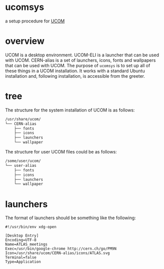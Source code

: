 # ucomsys

a setup procedure for [UCOM](https://github.com/wdbm/ucom)

# overview

UCOM is a desktop environment. UCOM-ELI is a launcher that can be used with UCOM. CERN-alias is a set of launchers, icons, fonts and wallpapers that can be used with UCOM. The purpose of `ucomsys` is to set up all of these things in a UCOM installation. It works with a standard Ubuntu installation and, following installation, is accessible from the greeter.

# tree

The structure for the system installation of UCOM is as follows:

```Bash
/usr/share/ucom/
└── CERN-alias
    ├── fonts
    ├── icons
    ├── launchers
    └── wallpaper
```

The structure for user UCOM files could be as follows:

```Bash
/some/user/ucom/
└── user-alias
    ├── fonts
    ├── icons
    ├── launchers
    └── wallpaper
```

# launchers

The format of launchers should be something like the following:

```
#!/usr/bin/env xdg-open

[Desktop Entry]
Encoding=UTF-8
Name=ATLAS_meetings
Exec=/usr/bin/google-chrome http://cern.ch/go/PM9N
Icon=/usr/share/ucom/CERN-alias/icons/ATLAS.svg
Terminal=false
Type=Application
```
